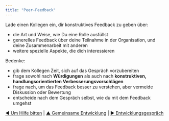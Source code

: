 ```yaml
---
title: "Peer-Feedback"
---
```



Lade einen Kollegen ein, dir konstruktives Feedback zu geben über:

- die Art und Weise, wie Du eine Rolle ausfüllst
- generelles Feedback über deine Teilnahme in der Organisation, und deine Zusammenarbeit mit anderen
- weitere spezielle Aspekte, die dich interessieren

Bedenke:

- gib dem Kollegen Zeit, sich auf das Gespräch vorzubereiten
- frage sowohl nach **Würdigungen** als auch nach **konstruktiven, handlungsorientierten Verbesserungsvorschlägen**
- frage nach, um das Feedback besser zu verstehen, aber vermeide Diskussion oder Bewertung
- entscheide nach dem Gespräch selbst, wie du mit dem Feedback umgehst

[&#9664; Um Hilfe bitten](ask-for-help.html) | [&#9650; Gemeinsame Entwicklung](peer-development.html) | [&#9654; Entwicklungsgespräch](peer-review.html)

